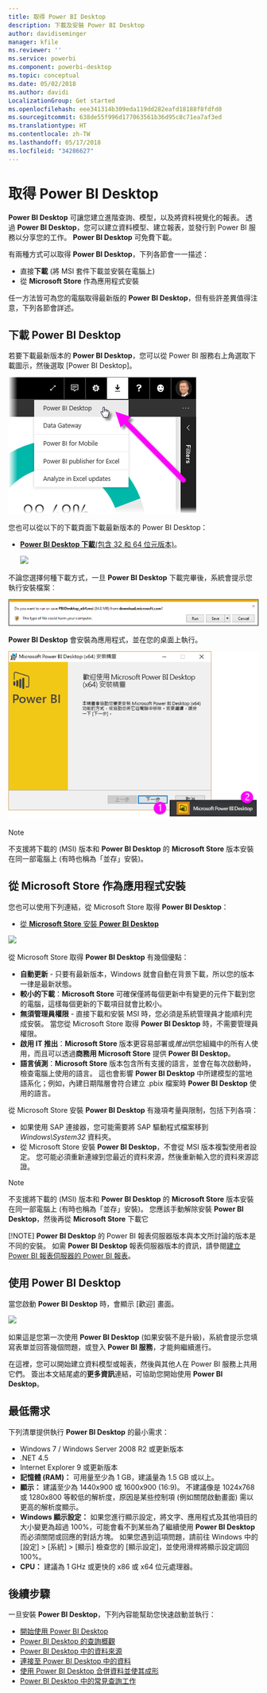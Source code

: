 ```yaml
---
title: 取得 Power BI Desktop
description: 下載及安裝 Power BI Desktop
author: davidiseminger
manager: kfile
ms.reviewer: ''
ms.service: powerbi
ms.component: powerbi-desktop
ms.topic: conceptual
ms.date: 05/02/2018
ms.author: davidi
LocalizationGroup: Get started
ms.openlocfilehash: eee341314b309eda119dd282eafd18188f8fdfd0
ms.sourcegitcommit: 638de55f996d177063561b36d95c8c71ea7af3ed
ms.translationtype: HT
ms.contentlocale: zh-TW
ms.lasthandoff: 05/17/2018
ms.locfileid: "34286627"
---
```

# <a name="get-power-bi-desktop"></a>取得 Power BI Desktop
**Power BI Desktop** 可讓您建立進階查詢、模型，以及將資料視覺化的報表。 透過 **Power BI Desktop**，您可以建立資料模型、建立報表，並發行到 Power BI 服務以分享您的工作。  **Power BI Desktop** 可免費下載。

有兩種方式可以取得 **Power BI Desktop**，下列各節會一一描述：

* 直接**下載** (將 MSI 套件下載並安裝在電腦上)
* 從 **Microsoft Store** 作為應用程式安裝

任一方法皆可為您的電腦取得最新版的 **Power BI Desktop**，但有些許差異值得注意，下列各節會詳述。

## <a name="download-power-bi-desktop"></a>下載 Power BI Desktop
若要下載最新版本的 **Power BI Desktop**，您可以從 Power BI 服務右上角選取下載圖示，然後選取 [Power BI Desktop]。

![](media/desktop-get-the-desktop/getpbid_downloads.png)

您也可以從以下的下載頁面下載最新版本的 Power BI Desktop：

* [**Power BI Desktop 下載**(包含 32 和 64 位元版本)](https://powerbi.microsoft.com/desktop)。
  
  [![](media/service-admin-power-bi-security/PBI_Security_01.png)](https://powerbi.microsoft.com/desktop)

不論您選擇何種下載方式，一旦 **Power BI Desktop** 下載完畢後，系統會提示您執行安裝檔案︰

![](media/desktop-get-the-desktop/getpbid_3.png)

**Power BI Desktop** 會安裝為應用程式，並在您的桌面上執行。

![](media/desktop-get-the-desktop/designer_gsg_install.png)

> [!NOTE]
> 不支援將下載的 (MSI) 版本和 **Power BI Desktop** 的 **Microsoft Store** 版本安裝在同一部電腦上 (有時也稱為「並存」安裝)。
> 
> 

## <a name="install-as-an-app-from-the-microsoft-store"></a>從 Microsoft Store 作為應用程式安裝
您也可以使用下列連結，從 Microsoft Store 取得 **Power BI Desktop**：

* [從 **Microsoft Store** 安裝 **Power BI Desktop**](http://aka.ms/pbidesktopstore)

![](media/desktop-get-the-desktop/getpbid_04.png)

從 Microsoft Store 取得 **Power BI Desktop** 有幾個優點：

* **自動更新** - 只要有最新版本，Windows 就會自動在背景下載，所以您的版本一律是最新狀態。
* **較小的下載**：**Microsoft Store** 可確保僅將每個更新中有變更的元件下載到您的電腦，這樣每個更新的下載項目就會比較小。
* **無須管理員權限** - 直接下載和安裝 MSI 時，您必須是系統管理員才能順利完成安裝。 當您從 Microsoft Store 取得 **Power BI Desktop** 時，不需要管理員權限。
* **啟用 IT 推出**：**Microsoft Store** 版本更容易部署或*推出*供您組織中的所有人使用，而且可以透過**商務用 Microsoft Store** 提供 **Power BI Desktop**。
* **語言偵測**：**Microsoft Store** 版本包含所有支援的語言，並會在每次啟動時，檢查電腦上使用的語言。 這也會影響 **Power BI Desktop** 中所建模型的當地語系化；例如，內建日期階層會符合建立 .pbix 檔案時 **Power BI Desktop** 使用的語言。

從 Microsoft Store 安裝 **Power BI Desktop** 有幾項考量與限制，包括下列各項：

* 如果使用 SAP 連接器，您可能需要將 SAP 驅動程式檔案移到 *Windows\System32* 資料夾。
* 從 Microsoft Store 安裝 **Power BI Desktop**，不會從 MSI 版本複製使用者設定。 您可能必須重新連線到您最近的資料來源，然後重新輸入您的資料來源認證。 

> [!NOTE]
> 不支援將下載的 (MSI) 版本和 **Power BI Desktop** 的 **Microsoft Store** 版本安裝在同一部電腦上 (有時也稱為「並存」安裝)。 您應該手動解除安裝 **Power BI Desktop**，然後再從 **Microsoft Store** 下載它
> 
> [!NOTE]
> **Power BI Desktop** 的 Power BI 報表伺服器版本與本文所討論的版本是不同的安裝。 如需 **Power BI Desktop** 報表伺服器版本的資訊，請參閱[建立 Power BI 報表伺服器的 Power BI 報表](report-server/quickstart-create-powerbi-report.md)。
> 
> 

## <a name="using-power-bi-desktop"></a>使用 Power BI Desktop
當您啟動 **Power BI Desktop** 時，會顯示 [歡迎] 畫面。

![](media/desktop-get-the-desktop/getpbid_05.png)

如果這是您第一次使用 **Power BI Desktop** (如果安裝不是升級)，系統會提示您填寫表單並回答幾個問題，或登入 **Power BI 服務**，才能夠繼續進行。

在這裡，您可以開始建立資料模型或報表，然後與其他人在 Power BI 服務上共用它們。 簽出本文結尾處的**更多資訊**連結，可協助您開始使用 **Power BI Desktop**。

## <a name="minimum-requirements"></a>最低需求
下列清單提供執行 **Power BI Desktop** 的最小需求：

* Windows 7 / Windows Server 2008 R2 或更新版本
* .NET 4.5
* Internet Explorer 9 或更新版本
* **記憶體 (RAM)：** 可用量至少為 1 GB，建議量為 1.5 GB 或以上。
* **顯示：** 建議至少為 1440x900 或 1600x900 (16:9)。 不建議像是 1024x768 或 1280x800 等較低的解析度，原因是某些控制項 (例如關閉啟動畫面) 需以更高的解析度顯示。
* **Windows 顯示設定：** 如果您進行顯示設定，將文字、應用程式及其他項目的大小變更為超過 100%，可能會看不到某些為了繼續使用 **Power BI Desktop** 而必須關閉或回應的對話方塊。 如果您遇到這項問題，請前往 Windows 中的 [設定] > [系統] > [顯示] 檢查您的 [顯示設定]，並使用滑桿將顯示設定調回 100%。
* **CPU：** 建議為 1 GHz 或更快的 x86 或 x64 位元處理器。

## <a name="next-steps"></a>後續步驟
一旦安裝 **Power BI Desktop**，下列內容能幫助您快速啟動並執行：

* [開始使用 Power BI Desktop](desktop-getting-started.md)
* [Power BI Desktop 的查詢概觀](desktop-query-overview.md)
* [Power BI Desktop 中的資料來源](desktop-data-sources.md)
* [連接至 Power BI Desktop 中的資料](desktop-connect-to-data.md)
* [使用 Power BI Desktop 合併資料並使其成形](desktop-shape-and-combine-data.md)
* [Power BI Desktop 中的常見查詢工作](desktop-common-query-tasks.md)   

